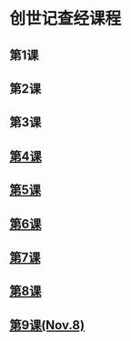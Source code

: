 # 创世记查经课程
## 第1课
## 第2课
## 第3课
## [第4课](第4课.md)
## [第5课](第5课.md)
## [第6课](第6课.md)
## [第7课](第7课.md)
## [第8课](第8课.md)
## [第9课(Nov.8)](第9课.md)